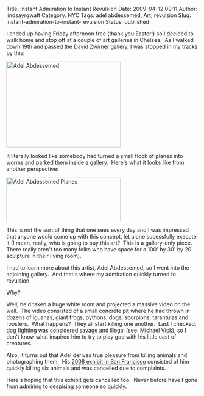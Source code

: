 Title: Instant Admiration to Instant Revulsion
Date: 2009-04-12 09:11
Author: lindsayrgwatt
Category: NYC
Tags: adel abdessemed, Art, revulsion
Slug: instant-admiration-to-instant-revulsion
Status: published

I ended up having Friday afternoon free (thank you Easter!) so I decided to walk home and stop off at a couple of art galleries in Chelsea.  As I walked down 19th and passed the [David Zwirner](http://www.davidzwirner.com/) gallery, I was stopped in my tracks by this:

<img src="{static}/images/2009/04/img_00171-300x225.jpg" title="Adel Abdessemed" class="aligncenter size-medium " width="300" height="225" alt="Adel Abdessemed" />

It literally looked like somebody had turned a small flock of planes into worms and parked them inside a gallery.  Here's what it looks like from another perspective:

<img src="{static}/images/2009/04/abel_exhibit-300x115.jpg" title="Adel Abdessemed Planes" class="aligncenter size-medium " width="300" height="115" alt="Adel Abdessemed Planes" />

This is not the sort of thing that one sees every day and I was impressed that anyone would come up with this concept, let alone sucessfully execute it (I mean, really, who is going to buy this art?  This is a gallery-only piece.  There really aren't too many folks who have space for a 100' by 30' by 20' sculpture in their living room).

I had to learn more about this artist, Adel Abdessemed, so I went into the adjoining gallery.  And that's where my admiration quickly turned to revulsion.

Why?

Well, he'd taken a huge white room and projected a massive video on the wall.  The video consisted of a small concrete pit where he had thrown in dozens of iguanas, giant frogs, pythons, dogs, scorpions, tarantulas and roosters.  What happens?  They all start killing one another.  Last I checked, dog fighting was considered savage and illegal (see: [Michael Vick](http://en.wikipedia.org/wiki/Michael_Vick)), so I don't know what inspired him to try to play god with his little cast of creatures.

Also, it turns out that Adel derives true pleasure from killing animals and photographing them.  His [2008 exhibit in San Francisco](http://www.artnewsblog.com/2008/04/adel-abdessemeds-dont-trust-me.htm) consisted of him quickly killing six animals and was cancelled due to complaints.

Here's hoping that this exhibit gets cancelled too.  Never before have I gone from admiring to despising someone so quickly.
